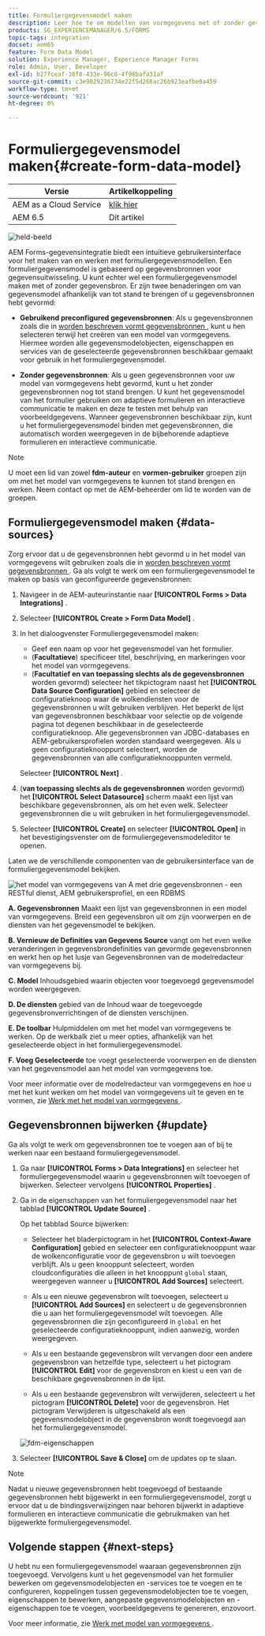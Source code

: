 ```yaml
---
title: Formuliergegevensmodel maken
description: Leer hoe te om modellen van vormgegevens met of zonder gevormde gegevensbronnen te creëren.
products: SG_EXPERIENCEMANAGER/6.5/FORMS
topic-tags: integration
docset: aem65
feature: Form Data Model
solution: Experience Manager, Experience Manager Forms
role: Admin, User, Developer
exl-id: b27fceaf-38f8-433e-96c6-4f98bafa31af
source-git-commit: c3e9029236734e22f5d266ac26b923eafbe0a459
workflow-type: tm+mt
source-wordcount: '921'
ht-degree: 0%

---
```


# Formuliergegevensmodel maken{#create-form-data-model}

| Versie | Artikelkoppeling |
| -------- | ---------------------------- |
| AEM as a Cloud Service | [ klik hier ](https://experienceleague.adobe.com/docs/experience-manager-cloud-service/content/forms/integrate/use-form-data-model/create-form-data-models.html?lang=nl-NL) |
| AEM 6.5 | Dit artikel |


![ held-beeld ](do-not-localize/data-integration.png)

AEM Forms-gegevensintegratie biedt een intuïtieve gebruikersinterface voor het maken van en werken met formuliergegevensmodellen. Een formuliergegevensmodel is gebaseerd op gegevensbronnen voor gegevensuitwisseling. U kunt echter wel een formuliergegevensmodel maken met of zonder gegevensbron. Er zijn twee benaderingen om van gegevensmodel afhankelijk van tot stand te brengen of u gegevensbronnen hebt gevormd:

* **Gebruikend preconfigured gegevensbronnen**: Als u gegevensbronnen zoals die in [ worden beschreven vormt gegevensbronnen ](../../forms/using/configure-data-sources.md), kunt u hen selecteren terwijl het creëren van een model van vormgegevens. Hiermee worden alle gegevensmodelobjecten, eigenschappen en services van de geselecteerde gegevensbronnen beschikbaar gemaakt voor gebruik in het formuliergegevensmodel.

* **Zonder gegevensbronnen**: Als u geen gegevensbronnen voor uw model van vormgegevens hebt gevormd, kunt u het zonder gegevensbronnen nog tot stand brengen. U kunt het gegevensmodel van het formulier gebruiken om adaptieve formulieren en interactieve communicatie te maken en deze te testen met behulp van voorbeeldgegevens. Wanneer gegevensbronnen beschikbaar zijn, kunt u het formuliergegevensmodel binden met gegevensbronnen, die automatisch worden weergegeven in de bijbehorende adaptieve formulieren en interactieve communicatie.

>[!NOTE]
>
>U moet een lid van zowel **fdm-auteur** en **vormen-gebruiker** groepen zijn om met het model van vormgegevens te kunnen tot stand brengen en werken. Neem contact op met de AEM-beheerder om lid te worden van de groepen.

## Formuliergegevensmodel maken {#data-sources}

Zorg ervoor dat u de gegevensbronnen hebt gevormd u in het model van vormgegevens wilt gebruiken zoals die in [ worden beschreven vormt gegevensbronnen ](../../forms/using/configure-data-sources.md). Ga als volgt te werk om een formuliergegevensmodel te maken op basis van geconfigureerde gegevensbronnen:

1. Navigeer in de AEM-auteurinstantie naar **[!UICONTROL Forms > Data Integrations]** .
1. Selecteer **[!UICONTROL Create > Form Data Model]** .
1. In het dialoogvenster Formuliergegevensmodel maken:

   * Geef een naam op voor het gegevensmodel van het formulier.
   * (**Facultatieve**) specificeer titel, beschrijving, en markeringen voor het model van vormgegevens.
   * (**Facultatief en van toepassing slechts als de gegevensbronnen** worden gevormd) selecteer het tikpictogram naast het **[!UICONTROL Data Source Configuration]** gebied en selecteer de configuratieknoop waar de wolkendiensten voor de gegevensbronnen u wilt gebruiken verblijven. Het beperkt de lijst van gegevensbronnen beschikbaar voor selectie op de volgende pagina tot degenen beschikbaar in de geselecteerde configuratieknoop. Alle gegevensbronnen van JDBC-databases en AEM-gebruikersprofielen worden standaard weergegeven. Als u geen configuratieknooppunt selecteert, worden de gegevensbronnen van alle configuratieknooppunten vermeld.

   Selecteer **[!UICONTROL Next]** .

1. (**van toepassing slechts als de gegevensbronnen** worden gevormd) het **[!UICONTROL Select Datasource]** scherm maakt een lijst van beschikbare gegevensbronnen, als om het even welk. Selecteer gegevensbronnen die u wilt gebruiken in het formuliergegevensmodel.
1. Selecteer **[!UICONTROL Create]** en selecteer **[!UICONTROL Open]** in het bevestigingsvenster om de formuliergegevensmodeleditor te openen.

Laten we de verschillende componenten van de gebruikersinterface van de formuliergegevensmodel bekijken.

![ het model van vormgegevens van A met drie gegevensbronnen - een RESTful dienst, AEM gebruikersprofiel, en een RDBMS ](assets/fdm-ui.png)

**A. Gegevensbronnen** Maakt een lijst van gegevensbronnen in een model van vormgegevens. Breid een gegevensbron uit om zijn voorwerpen en de diensten van het gegevensmodel te bekijken.

**B. Vernieuw de Definities van Gegevens Source** vangt om het even welke veranderingen in gegevensbrondefinities van gevormde gegevensbronnen en werkt hen op het lusje van Gegevensbronnen van de modelredacteur van vormgegevens bij.

**C. Model** Inhoudsgebied waarin objecten voor toegevoegd gegevensmodel worden weergegeven.

**D. De diensten** gebied van de Inhoud waar de toegevoegde gegevensbronverrichtingen of de diensten verschijnen.

**E. De toolbar** Hulpmiddelen om met het model van vormgegevens te werken. Op de werkbalk ziet u meer opties, afhankelijk van het geselecteerde object in het formuliergegevensmodel.

**F. Voeg Geselecteerde** toe voegt geselecteerde voorwerpen en de diensten van het gegevensmodel aan het model van vormgegevens toe.

Voor meer informatie over de modelredacteur van vormgegevens en hoe u met het kunt werken om het model van vormgegevens uit te geven en te vormen, zie [ Werk met het model van vormgegevens ](../../forms/using/work-with-form-data-model.md).

## Gegevensbronnen bijwerken {#update}

Ga als volgt te werk om gegevensbronnen toe te voegen aan of bij te werken naar een bestaand formuliergegevensmodel.

1. Ga naar **[!UICONTROL Forms > Data Integrations]** en selecteer het formuliergegevensmodel waarin u gegevensbronnen wilt toevoegen of bijwerken. Selecteer vervolgens **[!UICONTROL Properties]** .
1. Ga in de eigenschappen van het formuliergegevensmodel naar het tabblad **[!UICONTROL Update Source]** .

   Op het tabblad Source bijwerken:

   * Selecteer het bladerpictogram in het **[!UICONTROL Context-Aware Configuration]** gebied en selecteer een configuratieknooppunt waar de wolkenconfiguratie voor de gegevensbron u wilt toevoegen verblijft. Als u geen knooppunt selecteert, worden cloudconfiguraties die alleen in het knooppunt `global` staan, weergegeven wanneer u **[!UICONTROL Add Sources]** selecteert.

   * Als u een nieuwe gegevensbron wilt toevoegen, selecteert u **[!UICONTROL Add Sources]** en selecteert u de gegevensbronnen die u aan het formuliergegevensmodel wilt toevoegen. Alle gegevensbronnen die zijn geconfigureerd in `global` en het geselecteerde configuratieknooppunt, indien aanwezig, worden weergegeven.

   * Als u een bestaande gegevensbron wilt vervangen door een andere gegevensbron van hetzelfde type, selecteert u het pictogram **[!UICONTROL Edit]** voor de gegevensbron en kiest u een van de beschikbare gegevensbronnen in de lijst.
   * Als u een bestaande gegevensbron wilt verwijderen, selecteert u het pictogram **[!UICONTROL Delete]** voor de gegevensbron. Het pictogram Verwijderen is uitgeschakeld als een gegevensmodelobject in de gegevensbron wordt toegevoegd aan het formuliergegevensmodel.

   ![ fdm-eigenschappen ](assets/fdm-properties.png)

1. Selecteer **[!UICONTROL Save & Close]** om de updates op te slaan.

>[!NOTE]
>
>Nadat u nieuwe gegevensbronnen hebt toegevoegd of bestaande gegevensbronnen hebt bijgewerkt in een formuliergegevensmodel, zorgt u ervoor dat u de bindingsverwijzingen naar behoren bijwerkt in adaptieve formulieren en interactieve communicatie die gebruikmaken van het bijgewerkte formuliergegevensmodel.

## Volgende stappen {#next-steps}

U hebt nu een formuliergegevensmodel waaraan gegevensbronnen zijn toegevoegd. Vervolgens kunt u het gegevensmodel van het formulier bewerken om gegevensmodelobjecten en -services toe te voegen en te configureren, koppelingen tussen gegevensmodelobjecten toe te voegen, eigenschappen te bewerken, aangepaste gegevensmodelobjecten en -eigenschappen toe te voegen, voorbeeldgegevens te genereren, enzovoort.

Voor meer informatie, zie [ Werk met model van vormgegevens ](../../forms/using/work-with-form-data-model.md).
